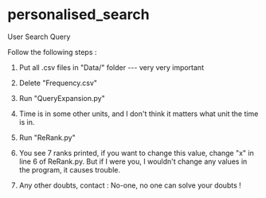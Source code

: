 # personalised_search
User Search Query

Follow the following steps :

1. Put all .csv files in "Data/" folder --- very very important

2. Delete "Frequency.csv"

3. Run "QueryExpansion.py"

4. Time is in some other units, and I don't think it matters what unit the time is in.

5. Run "ReRank.py"

6. You see 7 ranks printed, if you want to change this value, change "x" in line 6 of ReRank.py. But if I were you, I wouldn't change any values in the program, it causes trouble.

7. Any other doubts, contact : No-one, no one can solve your doubts !